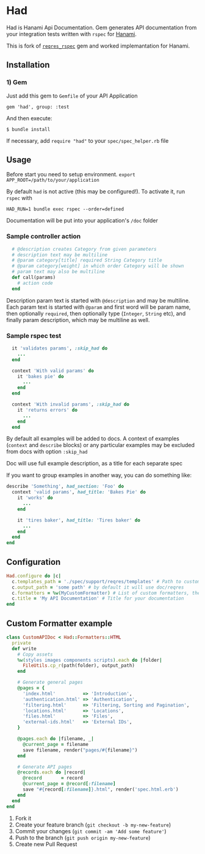 # Had

Had is Hanami Api Documentation. Gem generates API documentation from your integration tests written with `rspec` for [Hanami](https://hanamirb.org).

This is fork of [`reqres_rspec`](https://github.com/reqres-api/reqres_rspec) gem and worked implemantation for Hanami.

## Installation

### 1) Gem

Just add this gem to `Gemfile` of your API Application

    gem 'had', group: :test

And then execute:

    $ bundle install

If necessary, add `require "had"` to your `spec/spec_helper.rb` file

## Usage

Before start you need to setup environment.
`export APP_ROOT=/path/to/your/application` 

By default `had` is not active (this may be configured!). To activate it, run `rspec` with

`HAD_RUN=1 bundle exec rspec --order=defined`

Documentation will be put into your application's `/doc` folder

### Sample controller action

```ruby
  # @description creates Category from given parameters
  # description text may be multiline
  # @param category[title] required String Category title
  # @param category[weight] in which order Category will be shown
  # param text may also be multiline
  def call(params)
    # action code
  end
```

Description param text is started with `@description` and may be multiline.
Each param text is started with `@param` and first word will be param name, then optionally `required`, then optionally type (`Integer`, `String` etc), and finally param description, which may be multiline as well.

### Sample rspec test

```ruby
  it 'validates params', :skip_had do
    ...
  end

  context 'With valid params' do
    it 'bakes pie' do
      ...
    end
  end

  context 'With invalid params', :skip_had do
    it 'returns errors' do
      ...
    end
  end
```

 By default all examples will be added to docs. A context of examples (`context` and `describe` blocks) or any particular examples may be excluded from docs with option `:skip_had`

 Doc will use full example description, as a title for each separate spec

If you want to group examples in another way, you can do something like:

```ruby
describe 'Something', had_section: 'Foo' do
  context 'valid params', had_title: 'Bakes Pie' do
    it 'works' do
      ...
    end

    it 'tires baker', had_title: 'Tires baker' do
      ...
    end
  end
end
```

## Configuration

```ruby
Had.configure do |c|
  c.templates_path = './spec/support/reqres/templates' # Path to custom templates
  c.output_path = 'some path' # by default it will use doc/reqres
  c.formatters = %w(MyCustomFormatter) # List of custom formatters, these can be inherited from Had::Formatters::HTML
  c.title = 'My API Documentation' # Title for your documentation
end
```

## Custom Formatter example

```ruby
class CustomAPIDoc < Had::Formatters::HTML
  private
  def write
    # Copy assets
    %w(styles images components scripts).each do |folder|
      FileUtils.cp_r(path(folder), output_path)
    end

    # Generate general pages
    @pages = {
      'index.html'          => 'Introduction',
      'authentication.html' => 'Authentication',
      'filtering.html'      => 'Filtering, Sorting and Pagination',
      'locations.html'      => 'Locations',
      'files.html'          => 'Files',
      'external-ids.html'   => 'External IDs',
    }

    @pages.each do |filename, _|
      @current_page = filename
      save filename, render("pages/#{filename}")
    end

    # Generate API pages
    @records.each do |record|
      @record       = record
      @current_page = @record[:filename]
      save "#{record[:filename]}.html", render('spec.html.erb')
    end
  end
end
```

1. Fork it
2. Create your feature branch (`git checkout -b my-new-feature`)
3. Commit your changes (`git commit -am 'Add some feature'`)
4. Push to the branch (`git push origin my-new-feature`)
5. Create new Pull Request
